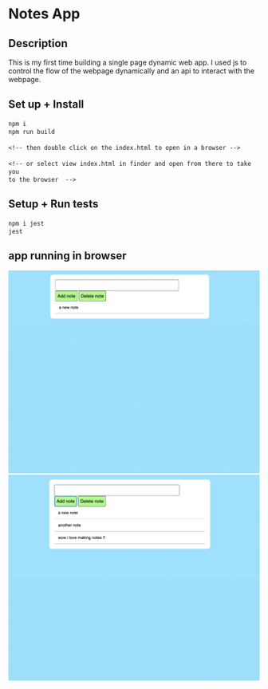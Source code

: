# Notes App

## Description
  This is my first time building a single page dynamic web app. I used js to control the flow of the webpage dynamically and an api to interact with the webpage. 

## Set up + Install

```linux
npm i 
npm run build 

<!-- then double click on the index.html to open in a browser -->

<!-- or select view index.html in finder and open from there to take you 
to the browser  -->
```

## Setup + Run tests

```linux
npm i jest 
jest
```

## app running in browser 

![alt text](https://github.com/ruben-wilson/notesApp.js/blob/main/Screenshot%202022-09-22%20at%2012.20.27.png)
![alt text](https://github.com/ruben-wilson/notesApp.js/blob/main/Screenshot%202022-09-22%20at%2012.22.15.png)
